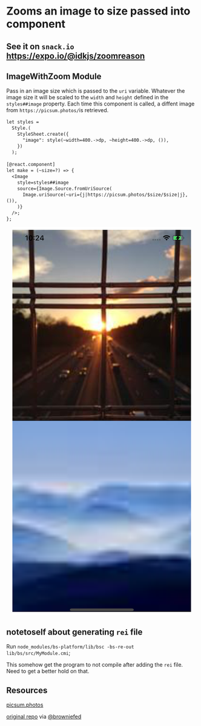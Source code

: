 # Zooms an image to size passed into component

## See it on `snack.io` https://expo.io/@idkjs/zoomreason

## ImageWithZoom Module

Pass in an image size which is passed to the `uri` variable. Whatever the image size it will be scaled to the `width` and `height` defined in the `styles##image` property.
Each time this component is called, a diffent image from `https://picsum.photos/`is retrieved.

```reason
let styles =
  Style.(
    StyleSheet.create({
      "image": style(~width=400.->dp, ~height=400.->dp, ()),
    })
  );

[@react.component]
let make = (~size=?) => {
  <Image
    style=styles##image
    source={Image.Source.fromUriSource(
      Image.uriSource(~uri={j|https://picsum.photos/$size/$size|j}, ()),
    )}
  />;
};
```

<p align="center">
  <img src="./ios-screenshot.png"/>
</p>

## notetoself about generating `rei` file

Run `node_modules/bs-platform/lib/bsc -bs-re-out lib/bs/src/MyModule.cmi`;

This somehow get the program to not compile after adding the `rei` file. Need to get a better hold on that.

## Resources

[picsum.photos](ttps://picsum.photos)

[original repo](https://github.com/browniefed/KenWheelerReasonZoom/blob/master/re/root.re) via [@browniefed](https://twitter.com/browniefed)

